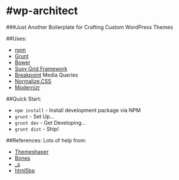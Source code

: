#wp-architect
============
###Just Another Boilerplate for Crafting Custom WordPress Themes

##Uses:
* [npm](https://www.npmjs.org/)
* [Grunt](http://gruntjs.com/)
* [Bower](http://bower.io/)
* [Susy Grid Framework](http://susy.oddbird.net/) 
* [Breakpoint](https://github.com/at-import/breakpoint) Media Queries 
* [Normalize.CSS](http://necolas.github.io/normalize.css/)
* [Modernizr](http://modernizr.com/)
 
##Quick Start:
* `npm install` - Install development package via NPM
* `grunt` - Set Up...
* `grunt dev` - Get Developing...
* `grunt dist` - Ship!

##References:
Lots of help from:
* [Themeshaper](http://themeshaper.com/2012/10/22/the-themeshaper-wordpress-theme-tutorial-2nd-edition/)
* [Bones](http://themble.com/bones/)
* [_s](https://github.com/Automattic/_s)
* [html5bp](http://html5boilerplate.com/)
